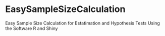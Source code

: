 # EasySampleSizeCalculation
Easy Sample Size Calculation for Estatimation and Hypothesis Tests Using the Software R and Shiny
